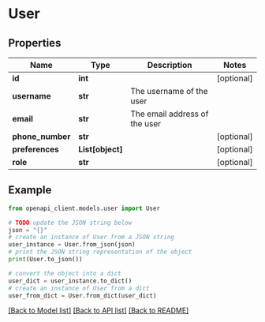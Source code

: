# User


## Properties

Name | Type | Description | Notes
------------ | ------------- | ------------- | -------------
**id** | **int** |  | [optional] 
**username** | **str** | The username of the user | 
**email** | **str** | The email address of the user | 
**phone_number** | **str** |  | [optional] 
**preferences** | **List[object]** |  | [optional] 
**role** | **str** |  | [optional] 

## Example

```python
from openapi_client.models.user import User

# TODO update the JSON string below
json = "{}"
# create an instance of User from a JSON string
user_instance = User.from_json(json)
# print the JSON string representation of the object
print(User.to_json())

# convert the object into a dict
user_dict = user_instance.to_dict()
# create an instance of User from a dict
user_from_dict = User.from_dict(user_dict)
```
[[Back to Model list]](../README.md#documentation-for-models) [[Back to API list]](../README.md#documentation-for-api-endpoints) [[Back to README]](../README.md)



